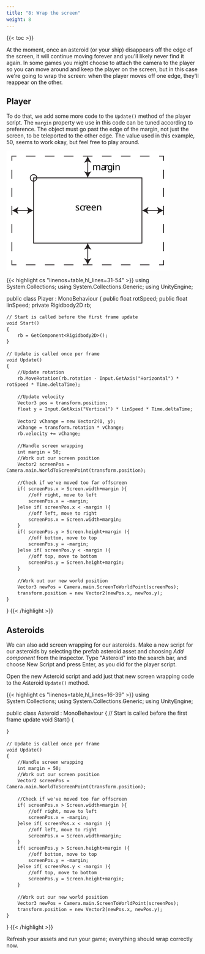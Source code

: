 ```yaml
---
title: "8: Wrap the screen"
weight: 8
---
```

{{< toc >}}

At the moment, once an asteroid (or your ship) disappears off the edge of the screen, it will continue moving forever and you'll likely never find it again. In some games you might choose to attach the camera to the player so you can move around and keep the player on the screen, but in this case we're going to wrap the screen: when the player moves off one edge, they'll reappear on the other.

## Player
To do that, we add some more code to the `Update()` method of the player script. The `margin` property we use in this code can be tuned according to preference. The object must go past the edge of the margin, not just the screen, to be teleported to the other edge. The value used in this example, 50, seems to work okay, but feel free to play around.

![margin around the edge of the screen](../screenWithMargin.svg)



{{< highlight cs "linenos=table,hl_lines=31-54" >}}
using System.Collections;
using System.Collections.Generic;
using UnityEngine;

public class Player : MonoBehaviour
{
    public float rotSpeed;
    public float linSpeed;
    private Rigidbody2D rb;

    // Start is called before the first frame update
    void Start()
    {
        rb = GetComponent<Rigidbody2D>();
    }

    // Update is called once per frame
    void Update()
    {
        //Update rotation
        rb.MoveRotation(rb.rotation - Input.GetAxis("Horizontal") * rotSpeed * Time.deltaTime);

        //Update velocity
        Vector3 pos = transform.position;
        float y = Input.GetAxis("Vertical") * linSpeed * Time.deltaTime;

        Vector2 vChange = new Vector2(0, y);
        vChange = transform.rotation * vChange;
        rb.velocity += vChange;

        //Handle screen wrapping
        int margin = 50;
        //Work out our screen position
        Vector2 screenPos = Camera.main.WorldToScreenPoint(transform.position);

        //Check if we've moved too far offscreen
        if( screenPos.x > Screen.width+margin ){
            //off right, move to left
            screenPos.x = -margin;
        }else if( screenPos.x < -margin ){
            //off left, move to right
            screenPos.x = Screen.width+margin;
        }
        if( screenPos.y > Screen.height+margin ){
            //off bottom, move to top
            screenPos.y = -margin;
        }else if( screenPos.y < -margin ){
            //off top, move to bottom
            screenPos.y = Screen.height+margin;
        }

        //Work out our new world position
        Vector3 newPos = Camera.main.ScreenToWorldPoint(screenPos);
        transform.position = new Vector2(newPos.x, newPos.y);
    }
}
{{< /highlight >}}

## Asteroids
We can also add screen wrapping for our asteroids. Make a new script for our asteroids by selecting the prefab asteroid asset and choosing *Add component* from the inspector. Type "Asteroid" into the search bar, and choose New Script and press Enter, as you did for the player script.

Open the new Asteroid script and add just that new screen wrapping code to the Asteroid `Update()` method.

{{< highlight cs "linenos=table,hl_lines=16-39" >}}
using System.Collections;
using System.Collections.Generic;
using UnityEngine;

public class Asteroid : MonoBehaviour
{
    // Start is called before the first frame update
    void Start()
    {

    }

    // Update is called once per frame
    void Update()
    {
        //Handle screen wrapping
        int margin = 50;
        //Work out our screen position
        Vector2 screenPos = Camera.main.WorldToScreenPoint(transform.position);

        //Check if we've moved too far offscreen
        if( screenPos.x > Screen.width+margin ){
            //off right, move to left
            screenPos.x = -margin;
        }else if( screenPos.x < -margin ){
            //off left, move to right
            screenPos.x = Screen.width+margin;
        }
        if( screenPos.y > Screen.height+margin ){
            //off bottom, move to top
            screenPos.y = -margin;
        }else if( screenPos.y < -margin ){
            //off top, move to bottom
            screenPos.y = Screen.height+margin;
        }

        //Work out our new world position
        Vector3 newPos = Camera.main.ScreenToWorldPoint(screenPos);
        transform.position = new Vector2(newPos.x, newPos.y);
    }
}
{{< /highlight >}}

Refresh your assets and run your game; everything should wrap correctly now.